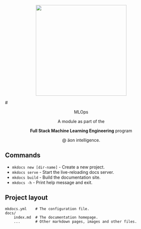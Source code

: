 <center><img src="./assets/logo_color.png" width="300" height="300" /></center>

#<center>MLOps</center>

<center>A module as part of the 

**Full Stack Machine Learning Engineering** program 

@ äon intelligence.</center>

## Commands

* `mkdocs new [dir-name]` - Create a new project.
* `mkdocs serve` - Start the live-reloading docs server.
* `mkdocs build` - Build the documentation site.
* `mkdocs -h` - Print help message and exit.

## Project layout

    mkdocs.yml    # The configuration file.
    docs/
        index.md  # The documentation homepage.
        ...       # Other markdown pages, images and other files.
